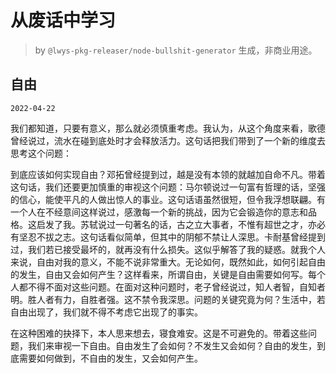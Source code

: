 # 从废话中学习

> by `@lwys-pkg-releaser/node-bullshit-generator` 生成，非商业用途。

## 自由

`2022-04-22`

我们都知道，只要有意义，那么就必须慎重考虑。我认为，从这个角度来看，歌德曾经说过，流水在碰到底处时才会释放活力。这句话把我们带到了一个新的维度去思考这个问题：

到底应该如何实现自由？邓拓曾经提到过，越是没有本领的就越加自命不凡。带着这句话，我们还要更加慎重的审视这个问题：马尔顿说过一句富有哲理的话，坚强的信心，能使平凡的人做出惊人的事业。这句话语虽然很短，但令我浮想联翩。有一个人在不经意间这样说过，感激每一个新的挑战，因为它会锻造你的意志和品格。这启发了我。苏轼说过一句著名的话，古之立大事者，不惟有超世之才，亦必有坚忍不拔之志。这句话看似简单，但其中的阴郁不禁让人深思。卡耐基曾经提到过，我们若已接受最坏的，就再没有什么损失。这似乎解答了我的疑惑。就我个人来说，自由对我的意义，不能不说非常重大。无论如何，既然如此，如何引起自由的发生，自由又会如何产生？这样看来，所谓自由，关键是自由需要如何写。每个人都不得不面对这些问题。在面对这种问题时，老子曾经说过，知人者智，自知者明。胜人者有力，自胜者强。这不禁令我深思。问题的关键究竟为何？生活中，若自由出现了，我们就不得不考虑它出现了的事实。

在这种困难的抉择下，本人思来想去，寝食难安。这是不可避免的。带着这些问题，我们来审视一下自由。自由发生了会如何？不发生又会如何？自由的发生，到底需要如何做到，不自由的发生，又会如何产生。